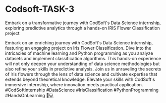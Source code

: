 # Codsoft-TASK-3
Embark on a transformative journey with CodSoft's Data Science internship, exploring predictive analytics through a hands-on IRIS Flower Classification project


Embark on an enriching journey with CodSoft's Data Science internship, featuring an engaging project on Iris Flower Classification. Dive into the intricacies of machine learning and Python programming as you analyze datasets and implement classification algorithms. This hands-on experience will not only deepen your understanding of data science methodologies but also refine your skills in predictive analysis. Join us in unraveling the secrets of Iris flowers through the lens of data science and cultivate expertise that extends beyond theoretical knowledge. Elevate your skills with CodSoft's immersive internship, where innovation meets practical application. #CodSoftInternship #DataScience #IrisClassification #PythonProgramming #HandsOnLearning 🌺💻
